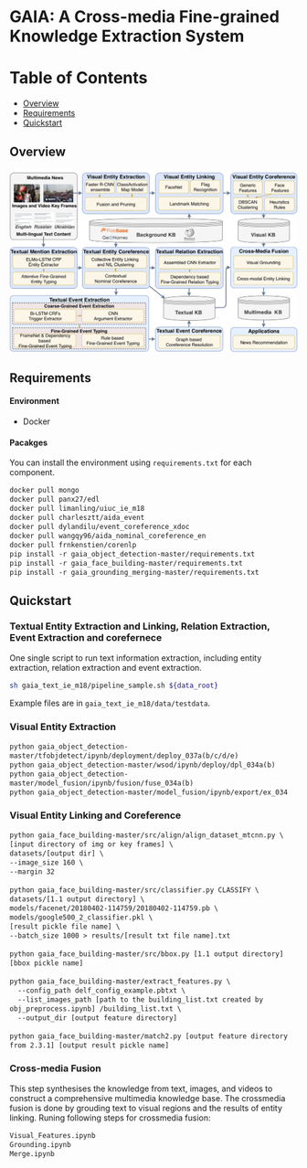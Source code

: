 # GAIA: A Cross-media Fine-grained Knowledge Extraction System

Table of Contents
=================
  * [Overview](#overview)
  * [Requirements](#requirements)
  * [Quickstart](#quickstart)

## Overview
<p align="center">
  <img src="data/images/overview_all.png" alt="Photo" style="width="100%;"/>
</p>

## Requirements

#### Environment

- Docker

#### Pacakges
You can install the environment using `requirements.txt` for each component.

```pip
docker pull mongo
docker pull panx27/edl
docker pull limanling/uiuc_ie_m18
docker pull charlesztt/aida_event
docker pull dylandilu/event_coreference_xdoc
docker pull wangqy96/aida_nominal_coreference_en
docker pull frnkenstien/corenlp
pip install -r gaia_object_detection-master/requirements.txt
pip install -r gaia_face_building-master/requirements.txt
pip install -r gaia_grounding_merging-master/requirements.txt
```

## Quickstart

### Textual Entity Extraction and Linking, Relation Extraction, Event Extraction and corefernece

One single script to run text information extraction, including entity extraction, relation extraction and event extraction.

```bash
sh gaia_text_ie_m18/pipeline_sample.sh ${data_root}
```

Example files are in `gaia_text_ie_m18/data/testdata`.

### Visual Entity Extraction

```
python gaia_object_detection-master/tfobjdetect/ipynb/deployment/deploy_037a(b/c/d/e)
python gaia_object_detection-master/wsod/ipynb/deploy/dpl_034a(b)
python gaia_object_detection-master/model_fusion/ipynb/fusion/fuse_034a(b)
python gaia_object_detection-master/model_fusion/ipynb/export/ex_034
```

### Visual Entity Linking and Coreference

```
python gaia_face_building-master/src/align/align_dataset_mtcnn.py \
[input directory of img or key frames] \
datasets/[output dir] \
--image_size 160 \
--margin 32

python gaia_face_building-master/src/classifier.py CLASSIFY \ 
datasets/[1.1 output directory] \
models/facenet/20180402-114759/20180402-114759.pb \
models/google500_2_classifier.pkl \
[result pickle file name] \
--batch_size 1000 > results/[result txt file name].txt

python gaia_face_building-master/src/bbox.py [1.1 output directory] [bbox pickle name]

python gaia_face_building-master/extract_features.py \
  --config_path delf_config_example.pbtxt \
  --list_images_path [path to the building_list.txt created by obj_preprocess.ipynb] /building_list.txt \
  --output_dir [output feature directory]
  
python gaia_face_building-master/match2.py [output feature directory from 2.3.1] [output result pickle name]
```

### Cross-media Fusion

This step synthesises the knowledge from text, images, and videos to construct a comprehensive multimedia knowledge base. The crossmedia fusion is done by grouding text to visual regions and the results of entity linking. Runing following steps for crossmedia fusion: 

```
Visual_Features.ipynb
Grounding.ipynb
Merge.ipynb
```

